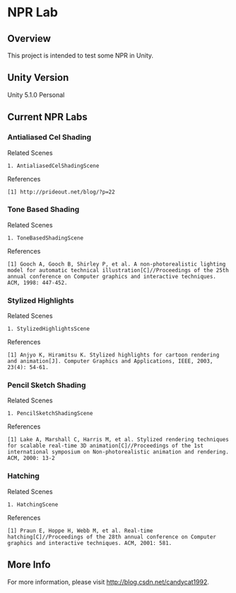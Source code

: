 # NPR Lab

## Overview

This project is intended to test some NPR in Unity.

## Unity Version

Unity 5.1.0 Personal

## Current NPR Labs

### Antialiased Cel Shading

Related Scenes

	1. AntialiasedCelShadingScene

References

	[1] http://prideout.net/blog/?p=22

### Tone Based Shading

Related Scenes

	1. ToneBasedShadingScene

References

	[1] Gooch A, Gooch B, Shirley P, et al. A non-photorealistic lighting model for automatic technical illustration[C]//Proceedings of the 25th annual conference on Computer graphics and interactive techniques. ACM, 1998: 447-452.

### Stylized Highlights

Related Scenes

	1. StylizedHighlightsScene

References

	[1] Anjyo K, Hiramitsu K. Stylized highlights for cartoon rendering and animation[J]. Computer Graphics and Applications, IEEE, 2003, 23(4): 54-61.

### Pencil Sketch Shading

Related Scenes

	1. PencilSketchShadingScene

References

	[1] Lake A, Marshall C, Harris M, et al. Stylized rendering techniques for scalable real-time 3D animation[C]//Proceedings of the 1st international symposium on Non-photorealistic animation and rendering. ACM, 2000: 13-2

### Hatching

Related Scenes

	1. HatchingScene

References

	[1] Praun E, Hoppe H, Webb M, et al. Real-time hatching[C]//Proceedings of the 28th annual conference on Computer graphics and interactive techniques. ACM, 2001: 581.

## More Info

For more information, please visit http://blog.csdn.net/candycat1992.


